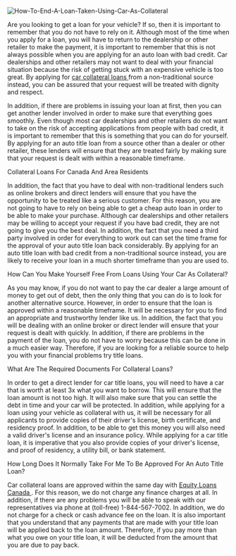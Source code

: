 ![How-To-End-A-Loan-Taken-Using-Car-As-Collateral](https://user-images.githubusercontent.com/87114105/124888780-0d1dc080-dff4-11eb-9345-d6eb87458816.jpg)

Are you looking to get a loan for your vehicle? If so, then it is important to remember that you do not have to rely on it. Although most of the time when you apply for a loan, you will have to return to the dealership or other retailer to make the payment, it is important to remember that this is not always possible when you are applying for an auto loan with bad credit. Car dealerships and other retailers may not want to deal with your financial situation because the risk of getting stuck with an expensive vehicle is too great. By applying for <a href="https://equityloanscanada.com/get-car-pawn-loans-canada-and-solve-financial-problems/"> car collateral loans </a> from a non-traditional source instead, you can be assured that your request will be treated with dignity and respect. 

In addition, if there are problems in issuing your loan at first, then you can get another lender involved in order to make sure that everything goes smoothly. Even though most car dealerships and other retailers do not want to take on the risk of accepting applications from people with bad credit, it is important to remember that this is something that you can do for yourself. By applying for an auto title loan from a source other than a dealer or other retailer, these lenders will ensure that they are treated fairly by making sure that your request is dealt with within a reasonable timeframe. 

Collateral Loans For Canada And Area Residents

In addition, the fact that you have to deal with non-traditional lenders such as online brokers and direct lenders will ensure that you have the opportunity to be treated like a serious customer. For this reason, you are not going to have to rely on being able to get a cheap auto loan in order to be able to make your purchase. Although car dealerships and other retailers may be willing to accept your request if you have bad credit, they are not going to give you the best deal. In addition, the fact that you need a third party involved in order for everything to work out can set the time frame for the approval of your auto title loan back considerably. By applying for an auto title loan with bad credit from a non-traditional source instead, you are likely to receive your loan in a much shorter timeframe than you are used to.

How Can You Make Yourself Free From Loans Using Your Car As Collateral? 

As you may know, if you do not want to pay the car dealer a large amount of money to get out of debt, then the only thing that you can do is to look for another alternative source. However, in order to ensure that the loan is approved within a reasonable timeframe. It will be necessary for you to find an appropriate and trustworthy lender like us. In addition, the fact that you will be dealing with an online broker or direct lender will ensure that your request is dealt with quickly. In addition, if there are problems in the payment of the loan, you do not have to worry because this can be done in a much easier way. Therefore, if you are looking for a reliable source to help you with your financial problems try title loans.

What Are The Required Documents For Collateral Loans?

In order to get a direct lender for car title loans, you will need to have a car that is worth at least 3x what you want to borrow. This will ensure that the loan amount is not too high. It will also make sure that you can settle the debt in time and your car will be protected. In addition, while applying for a loan using your vehicle as collateral with us, it will be necessary for all applicants to provide copies of their driver's license, birth certificate, and residency proof. In addition, to be able to get this money you will also need a valid driver's license and an insurance policy. While applying for a car title loan, it is imperative that you also provide copies of your driver's license, and proof of residency, a utility bill, or bank statement.

How Long Does It Normally Take For Me To Be Approved For An Auto Title Loan?

Car collateral loans are approved within the same day with <a href="https://equityloanscan1.blogspot.com/2020/05/borrow-money-by-using-your-car-as-collateral-through-car-title-loans-kitchener.html"> Equity Loans Canada </a>. For this reason, we do not charge any finance charges at all. In addition, if there are any problems you will be able to speak with our representatives via phone at (toll-free) 1-844-567-7002. In addition, we do not charge for a check or cash advance fee on the loan. It is also important that you understand that any payments that are made with your title loan will be applied back to the loan amount. Therefore, if you pay more than what you owe on your title loan, it will be deducted from the amount that you are due to pay back.
